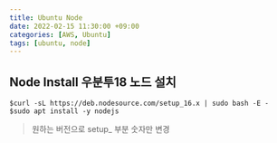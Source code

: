 ```yaml
---
title: Ubuntu Node
date: 2022-02-15 11:30:00 +09:00
categories: [AWS, Ubuntu]
tags: [ubuntu, node]
---
```


## Node Install 우분투18 노드 설치
```
$curl -sL https://deb.nodesource.com/setup_16.x | sudo bash -E -
$sudo apt install -y nodejs
```
>원하는 버전으로 setup_ 부분 숫자만 변경
